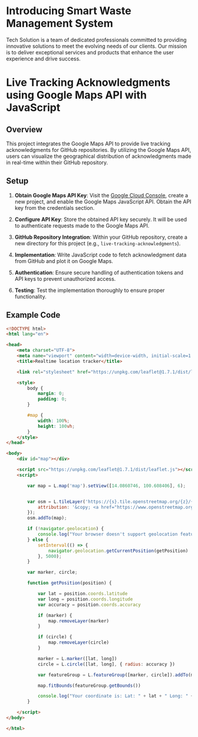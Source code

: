 # Introducing Smart Waste Management System

Tech Solution is a team of dedicated professionals committed to providing innovative solutions to meet the evolving needs of our clients. Our mission is to deliver exceptional services and products that enhance the user experience and drive success. 

# Live Tracking Acknowledgments using Google Maps API with JavaScript

## Overview

This project integrates the Google Maps API to provide live tracking acknowledgments for GitHub repositories. By utilizing the Google Maps API, users can visualize the geographical distribution of acknowledgments made in real-time within their GitHub repository.

## Setup

1. **Obtain Google Maps API Key**: Visit the [Google Cloud Console](https://console.cloud.google.com/), create a new project, and enable the Google Maps JavaScript API. Obtain the API key from the credentials section.

2. **Configure API Key**: Store the obtained API key securely. It will be used to authenticate requests made to the Google Maps API.

3. **GitHub Repository Integration**: Within your GitHub repository, create a new directory for this project (e.g., `live-tracking-acknowledgments`).

4. **Implementation**: Write JavaScript code to fetch acknowledgment data from GitHub and plot it on Google Maps.

5. **Authentication**: Ensure secure handling of authentication tokens and API keys to prevent unauthorized access.

6. **Testing**: Test the implementation thoroughly to ensure proper functionality.

## Example Code

```html
<!DOCTYPE html>
<html lang="en">

<head>
    <meta charset="UTF-8">
    <meta name="viewport" content="width=device-width, initial-scale=1.0">
    <title>Realtime location tracker</title>

    <link rel="stylesheet" href="https://unpkg.com/leaflet@1.7.1/dist/leaflet.css" />

    <style>
        body {
            margin: 0;
            padding: 0;
        }

        #map {
            width: 100%;
            height: 100vh;
        }
    </style>
</head>

<body>
    <div id="map"></div>

    <script src="https://unpkg.com/leaflet@1.7.1/dist/leaflet.js"></script>
    <script>

        var map = L.map('map').setView([14.0860746, 100.608406], 6);


        var osm = L.tileLayer('https://{s}.tile.openstreetmap.org/{z}/{x}/{y}.png', {
            attribution: '&copy; <a href="https://www.openstreetmap.org/copyright">OpenStreetMap</a> contributors'
        });
        osm.addTo(map);

        if (!navigator.geolocation) {
            console.log("Your browser doesn't support geolocation feature!")
        } else {
            setInterval(() => {
                navigator.geolocation.getCurrentPosition(getPosition)
            }, 5000);
        }

        var marker, circle;

        function getPosition(position) {

            var lat = position.coords.latitude
            var long = position.coords.longitude
            var accuracy = position.coords.accuracy

            if (marker) {
                map.removeLayer(marker)
            }

            if (circle) {
                map.removeLayer(circle)
            }

            marker = L.marker([lat, long])
            circle = L.circle([lat, long], { radius: accuracy })

            var featureGroup = L.featureGroup([marker, circle]).addTo(map)

            map.fitBounds(featureGroup.getBounds())

            console.log("Your coordinate is: Lat: " + lat + " Long: " + long + " Accuracy: " + accuracy)
        }

    </script>
</body>

</html>
```
